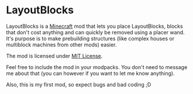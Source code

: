 # LayoutBlocks
LayoutBlocks is a [Minecraft](https://minecraft.net/) mod that lets you place LayoutBlocks, blocks that don't cost anything and can quickly be removed using a placer wand. It's purpose is to make prebuilding structures (like complex houses or multiblock machines from other mods) easier.

The mod is licensed under [MIT License](https://opensource.org/licenses/MIT).

Feel free to include the mod in your modpacks. You don't need to message me about that (you can however if you want to let me know anything).

Also, this is my first mod, so expect bugs and bad coding ;D
